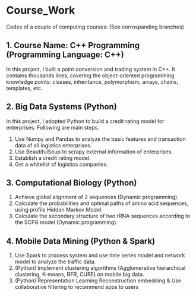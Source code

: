 # Course_Work

Codes of a couple of computing courses: (See corrospanding branches)

## 1. Course Name: C++ Programming (Programming Language: C++)

In this project, I built a point conversion and trading system in C++. It contains thousands lines, covering the object-oriented programming knowledge points: classes, inheritance, polymorphism, arrays, chains, templates, etc. 

## 2. Big Data Systems (Python) 

In this project, I adopted Python to build a credit rating model for enterprises. Following are main steps.
1. Use Numpy and Pandas to analyze the basic features and transaction data of all logistics enterprises.
2. Use BeautifulSoup to scrapy external information of enterprises.
2. Establish a credit rating model.
3. Get a whitelist of logistics companies. 


## 3. Computational Biology (Python) 
1.	Achieve global alignment of 2 sequences (Dynamic programming). 
2.	Calculate the probabilities and optimal paths of amino acid sequences, using profile Hidden Markov Model. 
3.	Calculate the secondary structure of two rRNA sequences according to the SCFG model (Dynamic programming). 


## 4. Mobile Data Mining (Python & Spark)
1.	Use Spark to process system and use time series model and network model to analyze the traffic data.
2.	(Python) Implement clustering algorithms (Agglomerative hierarchical clustering, K-means, BFR, CURE) on mobile big data.
3.	(Python) Representation Learning Reconstruction embedding & Use collaborative filtering to recommend apps to users 


